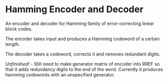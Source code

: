 # Hamming Encoder and Decoder

An encoder and decoder for Hamming family of error-correcting
linear block codes.

The encoder takes input and produces a Hamming codeword of a certain
length.

The decoder takes a codeword, corrects it and removes redundant digits.

*Unfinished!* - Still need to make generator matrix of encoder into
 RREF so that it adds redundancy digits to the end of the word.
 Currently it produces hamming codewords with an unspecified generator.

